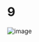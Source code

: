 # 9

![image](https://github.com/LeeMinGyu23/9/assets/117800561/47752a85-7b8f-4636-88c8-5931e396ba53)
